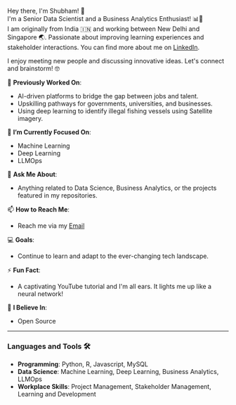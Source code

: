 Hey there, I'm Shubham! 👋  
I'm a Senior Data Scientist and a Business Analytics Enthusiast! 📊🌟  
I am originally from India 🇮🇳 and working between New Delhi and Singapore 🌏. Passionate about improving learning experiences and stakeholder interactions. You can find more about me on [LinkedIn](https://www.linkedin.com/in/shubhamtomar).

I enjoy meeting new people and discussing innovative ideas. Let's connect and brainstorm! 🤓

🔭 **Previously Worked On**: 
  - AI-driven platforms to bridge the gap between jobs and talent.
  - Upskilling pathways for governments, universities, and businesses.
  - Using deep learning to identify illegal fishing vessels using Satellite imagery.

🌱 **I’m Currently Focused On**: 
  - Machine Learning
  - Deep Learning
  - LLMOps

💬 **Ask Me About**: 
  - Anything related to Data Science, Business Analytics, or the projects featured in my repositories.

📫 **How to Reach Me**: 
  - Reach me via my [Email](mailto:tomarshubham24@gmail.com)

💻 **Goals**: 
  - Continue to learn and adapt to the ever-changing tech landscape.
  
⚡ **Fun Fact**: 
  - A captivating YouTube tutorial and I'm all ears. It lights me up like a neural network!

🧡 **I Believe In**: 
  - Open Source

---

### Languages and Tools 🛠
- **Programming**: Python, R, Javascript, MySQL
- **Data Science**: Machine Learning, Deep Learning, Business Analytics, LLMOps
- **Workplace Skills**: Project Management, Stakeholder Management, Learning and Development
